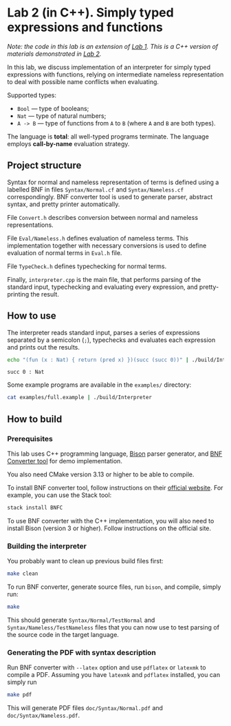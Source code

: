 # Lab 2 (in C++). Simply typed expressions and functions

_Note: the code in this lab is an extension of [Lab 1](../lab-01-cpp/)._
_This is a C++ version of materials demonstrated in [Lab 2](../lab-02/)._

In this lab, we discuss implementation of an interpreter for simply typed expressions with functions, relying on intermediate nameless representation to deal with possible name conflicts when evaluating.

Supported types:
- `Bool` — type of booleans;
- `Nat` — type of natural numbers;
- `A -> B` — type of functions from `A` to `B` (where `A` and `B` are both types).

The language is **total**: all well-typed programs terminate.
The language employs **call-by-name** evaluation strategy.

## Project structure

Syntax for normal and nameless representation of terms is defined using a labelled BNF in files `Syntax/Normal.cf` and `Syntax/Nameless.cf` correspondingly. BNF converter tool is used to generate parser, abstract syntax, and pretty printer automatically.

File `Convert.h` describes conversion between normal and nameless representations.

File `Eval/Nameless.h` defines evaluation of nameless terms. This implementation together with necessary conversions is used to define evaluation of normal terms in `Eval.h` file.

File `TypeCheck.h` defines typechecking for normal terms.

Finally, `interpreter.cpp` is the main file, that performs parsing of the standard input, typechecking and evaluating every expression, and pretty-printing the result.

## How to use

The interpreter reads standard input, parses a series of expressions separated by a semicolon (`;`), typechecks and evaluates each expression and prints out the results.

```sh
echo "(fun (x : Nat) { return (pred x) })(succ (succ 0))" | ./build/Interpreter
```
```
succ 0 : Nat
```

Some example programs are available in the `examples/` directory:

```sh
cat examples/full.example | ./build/Interpreter
```

## How to build

### Prerequisites

This lab uses C++ programming language, [Bison](https://www.gnu.org/software/bison/) parser generator, and [BNF Converter tool](http://bnfc.digitalgrammars.com) for demo implementation.

You also need CMake version 3.13 or higher to be able to compile.

To install BNF converter tool, follow instructions on their [official website](http://bnfc.digitalgrammars.com). For example, you can use the Stack tool:

```sh
stack install BNFC
```

To use BNF converter with the С++ implementation, you will also need to install Bison (version 3 or higher). Follow instructions on the official site.

### Building the interpreter

You probably want to clean up previous build files first:

```sh
make clean
```

To run BNF converter, generate source files, run `bison`, and compile, simply run:

```sh
make
```

This should generate `Syntax/Normal/TestNormal` and `Syntax/Nameless/TestNameless` files that you can now use to test parsing of the source code in the target language.

### Generating the PDF with syntax description

Run BNF converter with `--latex` option and use `pdflatex` or `latexmk` to compile a PDF.
Assuming you have `latexmk` and `pdflatex` installed, you can simply run

```sh
make pdf
```

This will generate PDF files `doc/Syntax/Normal.pdf` and `doc/Syntax/Nameless.pdf`.
